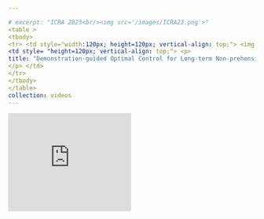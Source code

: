 ```yaml
---

# excerpt: "ICRA 2023<br/><img src='/images/ICRA23.png'>"
<table >
<tbody>
<tr> <td style="width:120px; height=120px; vertical-align: top;"> <img style="float: left; margin-right: 10px " src="https://schortenger.github.io/images/ICRA23.png" width="120px" height="120px" border="2px solid #bbb"> </td>
<td style= "height=120px; vertical-align: top;"> <p>
title: "Demonstration-guided Optimal Control for Long-term Non-prehensile Planar Manipulation" <br>
</p> </td>
</tr>
</tbody>
</table>
collection: videos
---
```




<iframe width="250" height="200" src="https://www.youtube.com//embed/ZoH_56YhcAA" frameborder="0" allowfullscreen></iframe>